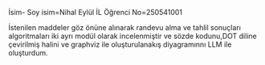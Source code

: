 İsim- Soy isim=Nihal Eylül İL    Öğrenci No=250541001

İstenilen maddeler göz önüne alınarak randevu alma ve tahlil sonuçları algoritmaları iki ayrı modül olarak incelenmiştir ve sözde kodunu,DOT diline çevirilmiş halini 
ve graphviz ile oluşturulanakış diyagramınnı LLM ile oluşturdum.
